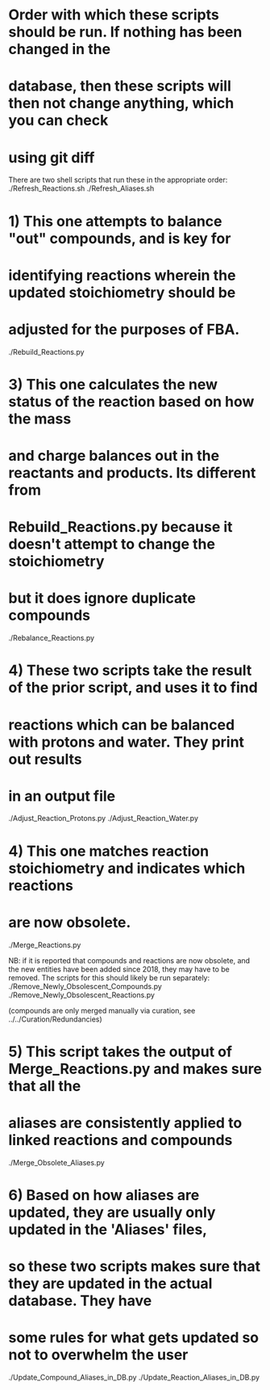 # Order with which these scripts should be run. If nothing has been changed in the
# database, then these scripts will then not change anything, which you can check
# using git diff

There are two shell scripts that run these in the appropriate order:
./Refresh_Reactions.sh
./Refresh_Aliases.sh

# 1) This one attempts to balance "out" compounds, and is key for
# identifying reactions wherein the updated stoichiometry should be
# adjusted for the purposes of FBA.
./Rebuild_Reactions.py

# 3) This one calculates the new status of the reaction based on how the mass
# and charge balances out in the reactants and products. Its different from
# Rebuild_Reactions.py because it doesn't attempt to change the stoichiometry
# but it does ignore duplicate compounds
./Rebalance_Reactions.py

# 4) These two scripts take the result of the prior script, and uses it to find
# reactions which can be balanced with protons and water. They print out results
# in an output file
./Adjust_Reaction_Protons.py
./Adjust_Reaction_Water.py

# 4) This one matches reaction stoichiometry and indicates which reactions
# are now obsolete.
./Merge_Reactions.py

NB: if it is reported that compounds and reactions are now obsolete, and the 
new entities have been added since 2018, they may have to be removed.
The scripts for this should likely be run separately:
./Remove_Newly_Obsolescent_Compounds.py
./Remove_Newly_Obsolescent_Reactions.py

(compounds are only merged manually via curation, see ../../Curation/Redundancies)

# 5) This script takes the output of Merge_Reactions.py and makes sure that all the
# aliases are consistently applied to linked reactions and compounds
./Merge_Obsolete_Aliases.py

# 6) Based on how aliases are updated, they are usually only updated in the 'Aliases' files,
# so these two scripts makes sure that they are updated in the actual database. They have
# some rules for what gets updated so not to overwhelm the user
./Update_Compound_Aliases_in_DB.py
./Update_Reaction_Aliases_in_DB.py

